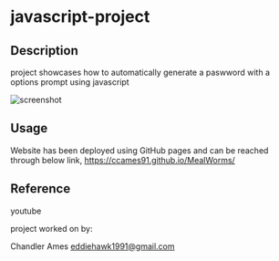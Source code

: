# javascript-project

## Description
project showcases how to automatically generate a paswword with a options prompt using javascript

![screenshot](/friendly-parakeet/Develop/Screenshot%20(5).png)

## Usage


Website has been deployed using GitHub pages and can be reached through below link,
https://ccames91.github.io/MealWorms/

## Reference
youtube


project worked on by:


Chandler Ames
eddiehawk1991@gmail.com

